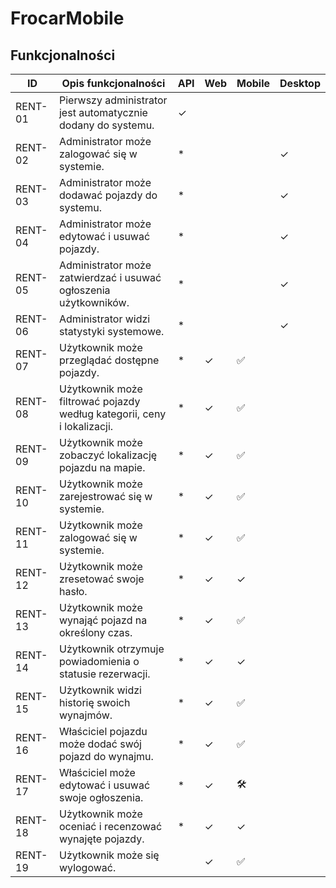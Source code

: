 # FrocarMobile
## Funkcjonalności

| ID        | Opis funkcjonalności                                      | API | Web | Mobile | Desktop |
|-----------|----------------------------------------------------------|-----|-----|--------|---------|
| RENT-01   | Pierwszy administrator jest automatycznie dodany do systemu. | ✓   |     |        |         |
| RENT-02   | Administrator może zalogować się w systemie.            | *   |     |        | ✓       |
| RENT-03   | Administrator może dodawać pojazdy do systemu.          | *   |     |        | ✓       |
| RENT-04   | Administrator może edytować i usuwać pojazdy.           | *   |     |        | ✓       |
| RENT-05   | Administrator może zatwierdzać i usuwać ogłoszenia użytkowników. | *   |     |        | ✓       |
| RENT-06   | Administrator widzi statystyki systemowe.               | *   |     |        | ✓       |
| RENT-07   | Użytkownik może przeglądać dostępne pojazdy.            | *   | ✓   | ✅      |         |
| RENT-08   | Użytkownik może filtrować pojazdy według kategorii, ceny i lokalizacji. | *   | ✓   | ✅      |         |
| RENT-09   | Użytkownik może zobaczyć lokalizację pojazdu na mapie.  | *   | ✓   | ✅      |         |
| RENT-10   | Użytkownik może zarejestrować się w systemie.           | *   | ✓   | ✅      |         |
| RENT-11   | Użytkownik może zalogować się w systemie.               | *   | ✓   | ✅      |         |
| RENT-12   | Użytkownik może zresetować swoje hasło.                 | *   | ✓   | ✓      |         |
| RENT-13   | Użytkownik może wynająć pojazd na określony czas.       | *   | ✓   | ✅      |         |
| RENT-14   | Użytkownik otrzymuje powiadomienia o statusie rezerwacji. | *   | ✓   | ✓      |         |
| RENT-15   | Użytkownik widzi historię swoich wynajmów.              | *   | ✓   | ✅      |         |
| RENT-16   | Właściciel pojazdu może dodać swój pojazd do wynajmu.   | *   | ✓   | ✅      |         |
| RENT-17   | Właściciel może edytować i usuwać swoje ogłoszenia.     | *   | ✓   | 🛠️      |         |
| RENT-18   | Użytkownik może oceniać i recenzować wynajęte pojazdy.  | *   | ✓   | ✓      |         |
| RENT-19   | Użytkownik może się wylogować.                          |     | ✓   | ✅      |         |
